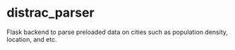 # distrac_parser
Flask backend to parse preloaded data on cities such as population density, location, and etc.
